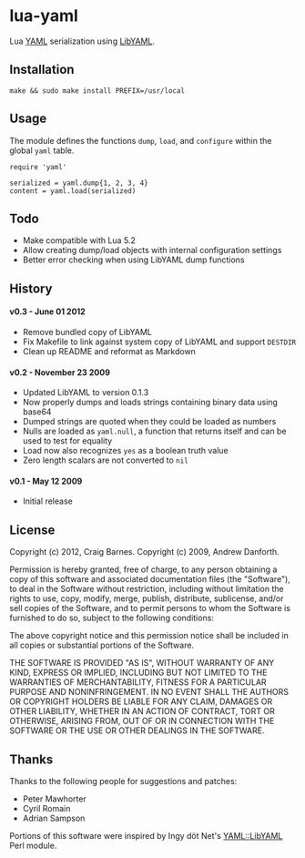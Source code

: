 lua-yaml
========

Lua [YAML] serialization using [LibYAML].

[YAML]: http://yaml.org/
[LibYAML]: http://pyyaml.org/wiki/LibYAML

Installation
------------

    make && sudo make install PREFIX=/usr/local

Usage
-----

The module defines the functions `dump`, `load`, and `configure` within the
global `yaml` table.

    require 'yaml'

    serialized = yaml.dump{1, 2, 3, 4}
    content = yaml.load(serialized)

Todo
----

* Make compatible with Lua 5.2
* Allow creating dump/load objects with internal configuration settings
* Better error checking when using LibYAML dump functions

History
-------

#### v0.3 - June 01 2012

* Remove bundled copy of LibYAML
* Fix Makefile to link against system copy of LibYAML and support `DESTDIR`
* Clean up README and reformat as Markdown

#### v0.2 - November 23 2009

* Updated LibYAML to version 0.1.3
* Now properly dumps and loads strings containing binary data using base64
* Dumped strings are quoted when they could be loaded as numbers
* Nulls are loaded as `yaml.null`, a function that returns itself and can
  be used to test for equality
* Load now also recognizes `yes` as a boolean truth value
* Zero length scalars are not converted to `nil`

#### v0.1 - May 12 2009

* Initial release

License
-------

Copyright (c) 2012, Craig Barnes.
Copyright (c) 2009, Andrew Danforth.

Permission is hereby granted, free of charge, to any person obtaining a copy
of this software and associated documentation files (the "Software"), to deal
in the Software without restriction, including without limitation the rights
to use, copy, modify, merge, publish, distribute, sublicense, and/or sell
copies of the Software, and to permit persons to whom the Software is
furnished to do so, subject to the following conditions:

The above copyright notice and this permission notice shall be included in
all copies or substantial portions of the Software.

THE SOFTWARE IS PROVIDED "AS IS", WITHOUT WARRANTY OF ANY KIND, EXPRESS OR
IMPLIED, INCLUDING BUT NOT LIMITED TO THE WARRANTIES OF MERCHANTABILITY,
FITNESS FOR A PARTICULAR PURPOSE AND NONINFRINGEMENT. IN NO EVENT SHALL THE
AUTHORS OR COPYRIGHT HOLDERS BE LIABLE FOR ANY CLAIM, DAMAGES OR OTHER
LIABILITY, WHETHER IN AN ACTION OF CONTRACT, TORT OR OTHERWISE, ARISING FROM,
OUT OF OR IN CONNECTION WITH THE SOFTWARE OR THE USE OR OTHER DEALINGS IN
THE SOFTWARE.

Thanks
------

Thanks to the following people for suggestions and patches:

* Peter Mawhorter
* Cyril Romain
* Adrian Sampson

Portions of this software were inspired by Ingy döt Net's
[YAML::LibYAML](http://search.cpan.org/~nuffin/YAML-LibYAML) Perl module.
